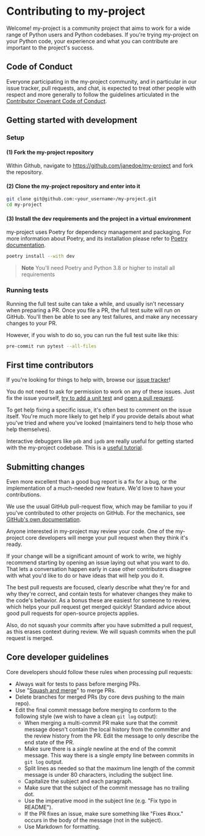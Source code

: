 # Contributing to my-project

Welcome!  my-project is a community project that aims to work for a wide
range of Python users and Python codebases. If you're trying my-project on
your Python code, your experience and what you can contribute are
important to the project's success.

## Code of Conduct

Everyone participating in the my-project community, and in particular in our
issue tracker, pull requests, and chat, is expected to treat
other people with respect and more generally to follow the guidelines
articulated in the [Contributor Covenant Code of Conduct](CODE_OF_CONDUCT.md).

## Getting started with development

### Setup

#### (1) Fork the my-project repository

Within Github, navigate to <https://github.com/janedoe/my-project> and fork the repository.

#### (2) Clone the my-project repository and enter into it

```bash
git clone git@github.com:<your_username>/my-project.git
cd my-project
```

#### (3) Install the dev requirements and the project in a virtual environment

my-project uses Poetry for dependency management and packaging.
For more information about Poetry, and its installation please refer to [Poetry documentation](https://python-poetry.org/docs/).

```bash
poetry install --with dev
```

> **Note**
> You'll need Poetry and Python 3.8 or higher to install all requirements

### Running tests

Running the full test suite can take a while, and usually isn't necessary when
preparing a PR. Once you file a PR, the full test suite will run on GitHub.
You'll then be able to see any test failures, and make any necessary changes to
your PR.

However, if you wish to do so, you can run the full test suite
like this:

```bash
pre-commit run pytest --all-files
```

## First time contributors

If you're looking for things to help with, browse our [issue tracker](https://github.com/janedoe/my-project/issues)!

You do not need to ask for permission to work on any of these issues.
Just fix the issue yourself, [try to add a unit test](#running-tests) and
[open a pull request](#submitting-changes).

To get help fixing a specific issue, it's often best to comment on the issue
itself. You're much more likely to get help if you provide details about what
you've tried and where you've looked (maintainers tend to help those who help
themselves).

Interactive debuggers like `pdb` and `ipdb` are really useful for getting
started with the my-project codebase. This is a
[useful tutorial](https://realpython.com/python-debugging-pdb/).

## Submitting changes

Even more excellent than a good bug report is a fix for a bug, or the
implementation of a much-needed new feature. We'd love to have
your contributions.

We use the usual GitHub pull-request flow, which may be familiar to
you if you've contributed to other projects on GitHub.  For the mechanics,
see [GitHub's own documentation](https://help.github.com/articles/using-pull-requests/).

Anyone interested in my-project may review your code.  One of the my-project core
developers will merge your pull request when they think it's ready.

If your change will be a significant amount of work
to write, we highly recommend starting by opening an issue laying out
what you want to do.  That lets a conversation happen early in case
other contributors disagree with what you'd like to do or have ideas
that will help you do it.

The best pull requests are focused, clearly describe what they're for
and why they're correct, and contain tests for whatever changes they
make to the code's behavior. As a bonus these are easiest for someone
to review, which helps your pull request get merged quickly!  Standard
advice about good pull requests for open-source projects applies.

Also, do not squash your commits after you have submitted a pull request, as this
erases context during review. We will squash commits when the pull request is merged.

## Core developer guidelines

Core developers should follow these rules when processing pull requests:

- Always wait for tests to pass before merging PRs.
- Use "[Squash and merge](https://github.com/blog/2141-squash-your-commits)"
  to merge PRs.
- Delete branches for merged PRs (by core devs pushing to the main repo).
- Edit the final commit message before merging to conform to the following
  style (we wish to have a clean `git log` output):
  - When merging a multi-commit PR make sure that the commit message doesn't
    contain the local history from the committer and the review history from
    the PR. Edit the message to only describe the end state of the PR.
  - Make sure there is a *single* newline at the end of the commit message.
    This way there is a single empty line between commits in `git log`
    output.
  - Split lines as needed so that the maximum line length of the commit
    message is under 80 characters, including the subject line.
  - Capitalize the subject and each paragraph.
  - Make sure that the subject of the commit message has no trailing dot.
  - Use the imperative mood in the subject line (e.g. "Fix typo in README").
  - If the PR fixes an issue, make sure something like "Fixes #xxx." occurs
    in the body of the message (not in the subject).
  - Use Markdown for formatting.
